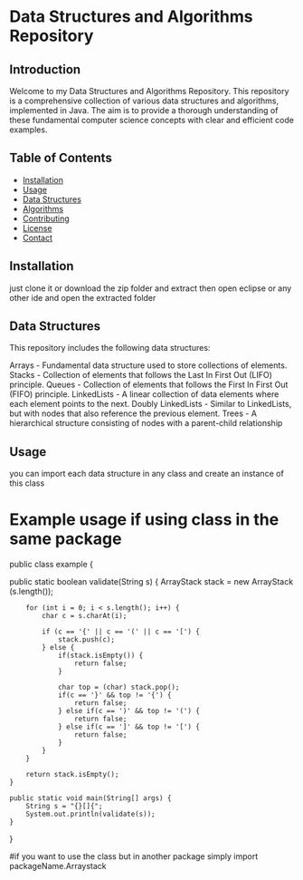 # Data Structures and Algorithms Repository

## Introduction

Welcome to my Data Structures and Algorithms Repository. This repository is a comprehensive collection of various data structures and algorithms, implemented in Java. The aim is to provide a thorough understanding of these fundamental computer science concepts with clear and efficient code examples.

## Table of Contents

- [Installation](#installation)
- [Usage](#usage)
- [Data Structures](#data-structures)
- [Algorithms](#algorithms)
- [Contributing](#contributing)
- [License](#license)
- [Contact](#contact)

## Installation

just clone it or download the zip folder and extract then open eclipse or any other ide and open the extracted folder

## Data Structures

This repository includes the following data structures:

Arrays - Fundamental data structure used to store collections of elements.
Stacks - Collection of elements that follows the Last In First Out (LIFO) principle.
Queues - Collection of elements that follows the First In First Out (FIFO) principle.
LinkedLists - A linear collection of data elements where each element points to the next.
Doubly LinkedLists - Similar to LinkedLists, but with nodes that also reference the previous element.
Trees - A hierarchical structure consisting of nodes with a parent-child relationship

## Usage

you can import each data structure in any class and create an instance of this class

# Example usage if using class in the same package

public class example {

public static boolean validate(String s) {
        ArrayStack stack = new ArrayStack (s.length());
        
        for (int i = 0; i < s.length(); i++) {
            char c = s.charAt(i);
            
            if (c == '{' || c == '(' || c == '[') {
                stack.push(c);
            } else {
                if(stack.isEmpty()) {
                    return false;
                }

                char top = (char) stack.pop();
                if(c == '}' && top != '{') {
                    return false;
                } else if(c == ')' && top != '(') {
                    return false;
                } else if(c == ']' && top != '[') {
                    return false;
                }
            }
        }
        
        return stack.isEmpty();
    }
    
    public static void main(String[] args) {
        String s = "{}[]{";
        System.out.println(validate(s));
    }
}

#if you want to use the class but in another package simply 
import packageName.Arraystack

